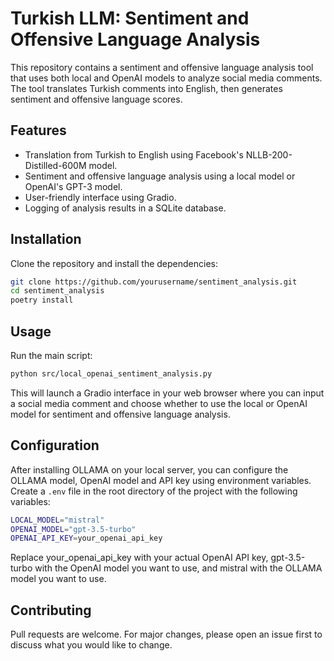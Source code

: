 # Turkish LLM: Sentiment and Offensive Language Analysis

This repository contains a sentiment and offensive language analysis tool that uses both local and OpenAI models to analyze social media comments. The tool translates Turkish comments into English, then generates sentiment and offensive language scores.

## Features

- Translation from Turkish to English using Facebook's NLLB-200-Distilled-600M model.
- Sentiment and offensive language analysis using a local model or OpenAI's GPT-3 model.
- User-friendly interface using Gradio.
- Logging of analysis results in a SQLite database.

## Installation

Clone the repository and install the dependencies:
```bash
git clone https://github.com/yourusername/sentiment_analysis.git
cd sentiment_analysis
poetry install
```

## Usage

Run the main script:
```bash
python src/local_openai_sentiment_analysis.py
```

This will launch a Gradio interface in your web browser where you can input a social media comment and choose whether to use the local or OpenAI model for sentiment and offensive language analysis.

## Configuration

After installing OLLAMA on your local server, you can configure the OLLAMA model, OpenAI model and API key using environment variables. Create a `.env` file in the root directory of the project with the following variables:
```bash
LOCAL_MODEL="mistral"
OPENAI_MODEL="gpt-3.5-turbo"
OPENAI_API_KEY=your_openai_api_key
```

Replace your_openai_api_key with your actual OpenAI API key, gpt-3.5-turbo with the OpenAI model you want to use, and mistral with the OLLAMA model you want to use.

## Contributing

Pull requests are welcome. For major changes, please open an issue first to discuss what you would like to change.